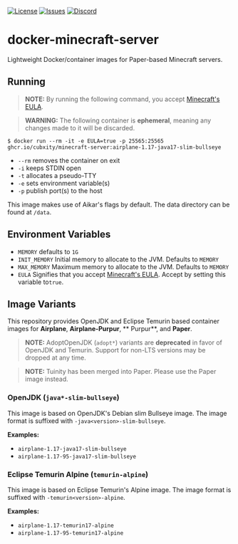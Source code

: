 [![License](https://img.shields.io/github/license/Cubxity/docker-minecraft-server?style=flat-square)](LICENSE)
[![Issues](https://img.shields.io/github/issues/Cubxity/docker-minecraft-server?style=flat-square)](https://github.com/Cubxity/docker-minecraft-server/issues)
[![Discord](https://img.shields.io/badge/join-discord-blue?style=flat-square)](https://discord.gg/kDDhqJmPpA)

# docker-minecraft-server

Lightweight Docker/container images for Paper-based Minecraft servers.

## Running

> **NOTE:** By running the following command, you accept [Minecraft's EULA](https://www.minecraft.net/en-us/eula).

> **WARNING:** The following container is **ephemeral**, meaning any changes made to it will be discarded.

```shell
$ docker run --rm -it -e EULA=true -p 25565:25565 ghcr.io/cubxity/minecraft-server:airplane-1.17-java17-slim-bullseye
```

- `--rm` removes the container on exit
- `-i` keeps STDIN open
- `-t` allocates a pseudo-TTY
- `-e` sets environment variable(s)
- `-p` publish port(s) to the host

This image makes use of Aikar's flags by default. The data directory can be found at `/data`.

## Environment Variables

- `MEMORY` defaults to `1G`
- `INIT_MEMORY` Initial memory to allocate to the JVM. Defaults to `MEMORY`
- `MAX_MEMORY` Maximum memory to allocate to the JVM. Defaults to `MEMORY`
- `EULA` Signifies that you accept [Minecraft's EULA](https://www.minecraft.net/en-us/eula). Accept by setting this
  variable to`true`.

## Image Variants

This repository provides OpenJDK and Eclipse Temurin based container images for **Airplane**, **Airplane-Purpur**, **
Purpur**, and
**Paper**.

> **NOTE:** AdoptOpenJDK (`adopt*`) variants are **deprecated** in favor of OpenJDK and Temurin.
> Support for non-LTS versions may be dropped at any time.

> **NOTE:** Tuinity has been merged into Paper. Please use the Paper image instead.

### OpenJDK (`java*-slim-bullseye`)

This image is based on OpenJDK's Debian slim Bullseye image. The image format is suffixed
with `-java<version>-slim-bullseye`.

**Examples:**

- `airplane-1.17-java17-slim-bullseye`
- `airplane-1.17-95-java17-slim-bullseye`

### Eclipse Temurin Alpine (`temurin-alpine`)

This image is based on Eclipse Temurin's Alpine image. The image format is suffixed with `-temurin<version>-alpine`.

**Examples:**

- `airplane-1.17-temurin17-alpine`
- `airplane-1.17-95-temurin17-alpine`
